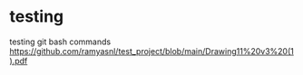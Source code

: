 # testing
testing git bash commands
https://github.com/ramyasnl/test_project/blob/main/Drawing11%20v3%20(1).pdf
